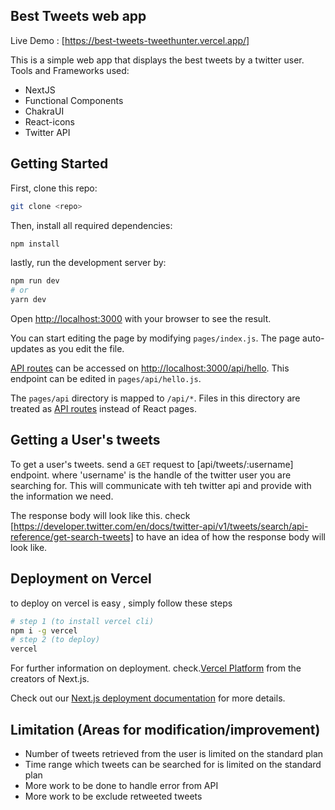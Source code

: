 ## Best Tweets web app
Live Demo : [https://best-tweets-tweethunter.vercel.app/]

This is a simple web app that displays the best tweets by a twitter user.
Tools and Frameworks used:

* NextJS
* Functional Components
* ChakraUI
* React-icons
* Twitter  API

## Getting Started

First, clone this repo:
```bash
git clone <repo>
```
Then, install all required dependencies:
```bash
npm install
```

lastly, run the development server by:
```bash
npm run dev
# or
yarn dev
```

Open [http://localhost:3000](http://localhost:3000) with your browser to see the result.

You can start editing the page by modifying `pages/index.js`. The page auto-updates as you edit the file.

[API routes](https://nextjs.org/docs/api-routes/introduction) can be accessed on [http://localhost:3000/api/hello](http://localhost:3000/api/hello). This endpoint can be edited in `pages/api/hello.js`.

The `pages/api` directory is mapped to `/api/*`. Files in this directory are treated as [API routes](https://nextjs.org/docs/api-routes/introduction) instead of React pages.


## Getting a User's tweets
To get a user's tweets. send a `GET` request to [api/tweets/:username] endpoint. where 'username' is the handle of the twitter user you are searching for. This will communicate with teh twitter api and provide with the information we need. 

The response body will look like this.
check [https://developer.twitter.com/en/docs/twitter-api/v1/tweets/search/api-reference/get-search-tweets] to have an idea of how the response body will look like.


## Deployment on Vercel
to deploy on vercel is easy , simply follow these steps

```bash
# step 1 (to install vercel cli)
npm i -g vercel
# step 2 (to deploy)
vercel
```

For further information on deployment. check.[Vercel Platform](https://vercel.com/new?utm_medium=default-template&filter=next.js&utm_source=create-next-app&utm_campaign=create-next-app-readme) from the creators of Next.js.

Check out our [Next.js deployment documentation](https://nextjs.org/docs/deployment) for more details.


## Limitation (Areas for modification/improvement)
* Number of tweets retrieved from the user is limited on the standard plan
* Time range which tweets can be searched for is limited on the standard plan
* More work to be done to handle error from API
* More work to be exclude retweeted tweets

